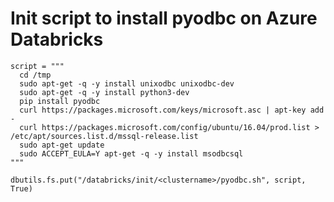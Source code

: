 
# Init script to install pyodbc on Azure Databricks


    script = """
      cd /tmp
      sudo apt-get -q -y install unixodbc unixodbc-dev
      sudo apt-get -q -y install python3-dev
      pip install pyodbc
      curl https://packages.microsoft.com/keys/microsoft.asc | apt-key add -
      curl https://packages.microsoft.com/config/ubuntu/16.04/prod.list > /etc/apt/sources.list.d/mssql-release.list
      sudo apt-get update
      sudo ACCEPT_EULA=Y apt-get -q -y install msodbcsql
    """

    dbutils.fs.put("/databricks/init/<clustername>/pyodbc.sh", script, True)
